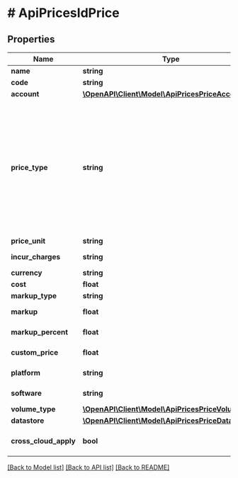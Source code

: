 # # ApiPricesIdPrice

## Properties

Name | Type | Description | Notes
------------ | ------------- | ------------- | -------------
**name** | **string** | Price name | [optional]
**code** | **string** | Price code, must be unique | [optional]
**account** | [**\OpenAPI\Client\Model\ApiPricesPriceAccount**](ApiPricesPriceAccount.md) |  | [optional]
**price_type** | **string** | Restricts query to only load only prices with specified priceType. * &#x60;fixed&#x60; - Everything * &#x60;compute&#x60; - Memory + CPU * &#x60;memory&#x60; - Memory * &#x60;cores&#x60; - Cores * &#x60;storage&#x60; - Storage * &#x60;datastore&#x60; - Datastore * &#x60;platform&#x60; - Platform * &#x60;software&#x60; - Software * &#x60;load_balancer&#x60; - Load Balancer * &#x60;load_balancer_virtual_server&#x60; - Load Balancer Virtual Server | [optional]
**price_unit** | **string** | The unit of pricing | [optional]
**incur_charges** | **string** | Indicates when to incur charge | [optional]
**currency** | **string** | ISO Currency code | [optional]
**cost** | **float** | Cost | [optional]
**markup_type** | **string** | Price adjustment type | [optional]
**markup** | **float** | Amount for &#x60;fixed&#x60; price adjustment type | [optional]
**markup_percent** | **float** | Percent for &#x60;percent&#x60; price adjustment type | [optional]
**custom_price** | **float** | Custom price for &#x60;custom&#x60; price adjustment type | [optional]
**platform** | **string** | Platform.  Required for &#x60;platform&#x60; price type | [optional]
**software** | **string** | Software.  Required for software price type | [optional]
**volume_type** | [**\OpenAPI\Client\Model\ApiPricesPriceVolumeType**](ApiPricesPriceVolumeType.md) |  | [optional]
**datastore** | [**\OpenAPI\Client\Model\ApiPricesPriceDatastore**](ApiPricesPriceDatastore.md) |  | [optional]
**cross_cloud_apply** | **bool** | Apply price across clouds, optional true/false flag for datastore price type | [optional]

[[Back to Model list]](../../README.md#models) [[Back to API list]](../../README.md#endpoints) [[Back to README]](../../README.md)
